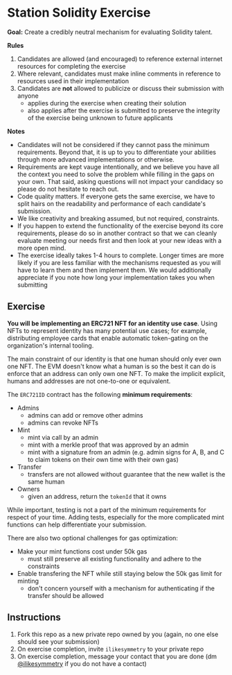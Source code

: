 # Station Solidity Exercise

**Goal:** Create a credibly neutral mechanism for evaluating Solidity talent.

**Rules**

1. Candidates are allowed (and encouraged) to reference external internet resources for completing the exercise
2. Where relevant, candidates must make inline comments in reference to resources used in their implementation
3. Candidates are **not** allowed to publicize or discuss their submission with anyone
   - applies during the exercise when creating their solution
   - also applies after the exercise is submitted to preserve the integrity of the exercise being unknown to future applicants

**Notes**

- Candidates will not be considered if they cannot pass the minimum requirements. Beyond that, it is up to you to differentiate your abilities through more advanced implementations or otherwise.
- Requirements are kept vauge intentionally, and we believe you have all the context you need to solve the problem while filling in the gaps on your own. That said, asking questions will not impact your candidacy so please do not hesitate to reach out.
- Code quality matters. If everyone gets the same exercise, we have to split hairs on the readability and performance of each candidate's submission.
- We like creativity and breaking assumed, but not required, constraints.
- If you happen to extend the functionality of the exercise beyond its core requirements, please do so in another contract so that we can cleanly evaluate meeting our needs first and then look at your new ideas with a more open mind.
- The exercise ideally takes 1-4 hours to complete. Longer times are more likely if you are less familiar with the mechanisms requested as you will have to learn them and then implement them. We would additionally appreciate if you note how long your implementation takes you when submitting

## Exercise

**You will be implementing an ERC721 NFT for an identity use case**. Using NFTs to represent identity has many potential use cases; for example, distributing employee cards that enable automatic token-gating on the organization's internal tooling.

The main constraint of our identity is that one human should only ever own one NFT. The EVM doesn't know what a human is so the best it can do is enforce that an address can only own one NFT. To make the implicit explicit, humans and addresses are not one-to-one or equivalent.

The `ERC721ID` contract has the following **minimum requirements**:

- Admins
  - admins can add or remove other admins
  - admins can revoke NFTs
- Mint
  - mint via call by an admin
  - mint with a merkle proof that was approved by an admin
  - mint with a signature from an admin (e.g. admin signs for A, B, and C to claim tokens on their own time with their own gas)
- Transfer
  - transfers are not allowed without guarantee that the new wallet is the same human
- Owners
  - given an address, return the `tokenId` that it owns

While important, testing is not a part of the minimum requirements for respect of your time. Adding tests, especially for the more complicated mint functions can help differentiate your submission.

There are also two optional challenges for gas optimization:

- Make your mint functions cost under 50k gas
  - must still preserve all existing functionality and adhere to the constraints
- Enable transfering the NFT while still staying below the 50k gas limit for minting
  - don't concern yourself with a mechanism for authenticating if the transfer should be allowed

## Instructions

1. Fork this repo as a new private repo owned by you (again, no one else should see your submission)
2. On exercise completion, invite `ilikesymmetry` to your private repo
3. On exercise completion, message your contact that you are done (dm [@ilikesymmetry](https://twitter.com/ilikesymmetry) if you do not have a contact)
